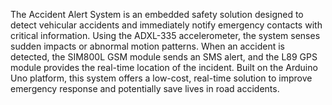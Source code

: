 The Accident Alert System is an embedded safety solution designed to detect vehicular accidents and immediately notify emergency contacts with critical information. Using the ADXL-335 accelerometer, the system senses sudden impacts or abnormal motion patterns. When an accident is detected, the SIM800L GSM module sends an SMS alert, and the L89 GPS module provides the real-time location of the incident. Built on the Arduino Uno platform, this system offers a low-cost, real-time solution to improve emergency response and potentially save lives in road accidents.
